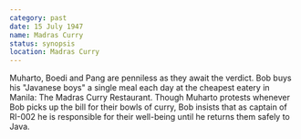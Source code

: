 ```yaml
---
category: past
date: 15 July 1947
name: Madras Curry
status: synopsis
location: Madras Curry
---
```

Muharto, Boedi and Pang are penniless as they await the verdict. Bob buys his "Javanese boys" a single meal
each day at the cheapest eatery in Manila: The Madras Curry Restaurant.
Though Muharto protests whenever Bob picks up the bill for their bowls
of curry, Bob insists that as captain of RI-002 he is responsible for
their well-being until he returns them safely to Java.
